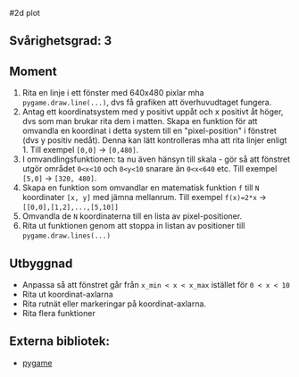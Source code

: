 #2d plot

## Svårighetsgrad: 3

## Moment
1. Rita en linje i ett fönster med 640x480 pixlar mha `pygame.draw.line(...)`, dvs få grafiken att överhuvudtaget fungera.
2. Antag ett koordinatsystem med y positivt uppåt och x positivt åt höger, dvs som man brukar rita dem i matten. Skapa en funktion för att omvandla en koordinat i detta system till en "pixel-position" i fönstret (dvs y positiv nedåt). Denna kan lätt kontrolleras mha att rita linjer enligt 1. Till exempel `[0,0]` -> `[0,480]`.
3. I omvandlingsfunktionen: ta nu även hänsyn till skala - gör så att fönstret utgör området `0<x<10` och `0<y<10` snarare än `0<x<640` etc. Till exempel `[5,0]` -> `[320, 480]`.
4. Skapa en funktion som omvandlar en matematisk funktion `f` till `N` koordinater `[x, y]` med jämna mellanrum. Till exempel `f(x)=2*x` -> `[[0,0],[1,2],...,[5,10]]`
5. Omvandla de `N` koordinaterna till en lista av pixel-positioner.
6. Rita ut funktionen genom att stoppa in listan av positioner till `pygame.draw.lines(...)`

## Utbyggnad
* Anpassa så att fönstret går från `x_min < x < x_max` istället för `0 < x < 10`
* Rita ut koordinat-axlarna
* Rita rutnät eller markeringar på koordinat-axlarna.
* Rita flera funktioner

## Externa bibliotek:
* [pygame](http://www.pygame.org/news.html)